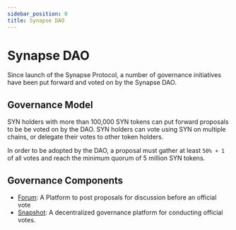 ```yaml
---
sidebar_position: 0
title: Synapse DAO
---
```


# Synapse DAO

Since launch of the Synapse Protocol, a number of governance initiatives have been put forward and voted on by the Synapse DAO.

## Governance Model

SYN holders with more than 100,000 SYN tokens can put forward proposals to be be voted on by the DAO. SYN holders can vote using SYN on multiple chains, or delegate their votes to other token holders. 

In order to be adopted by the DAO, a proposal must gather at least `50% + 1` of all votes and reach the minimum quorum of 5 million SYN tokens.

## Governance Components

* [Forum](https://forum.synapseprotocol.com/): A Platform to post proposals for discussion before an official vote
* [Snapshot](https://snapshot.org/#/synapseprotocol.eth): A decentralized governance platform for conducting official votes.